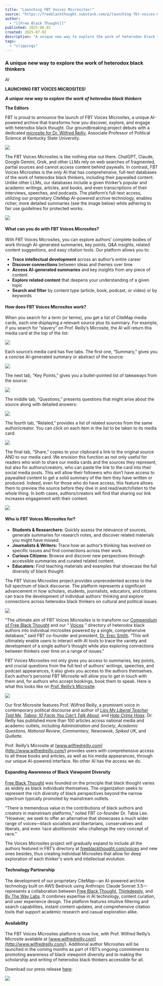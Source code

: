 ```yaml
---
title: "Launching FBT Voices Microsites!"
source: "https://freeblackthought.substack.com/p/launching-fbt-voices-microsites"
author:
  - "[[Free Black Thought]]"
published: 2025-06-02
created: 2025-07-02
description: "A unique new way to explore the work of heterodox black thinkers"
tags:
  - "clippings"
---
```

### A unique new way to explore the work of heterodox black thinkers

*AI*

**LAUNCHING FBT VOICES MICROSITES!**

***A unique new way to explore the work of heterodox black thinkers***

**The Editors**

FBT is proud to announce the launch of FBT Voices Microsites, a unique AI-powered archive that transforms how you discover, explore, and engage with heterodox black thought. Our groundbreaking project debuts with a dedicated [microsite for Dr. Wilfred Reilly](http://www.wilfredreilly.com/), Associate Professor of Political Science at Kentucky State University.

![](https://substackcdn.com/image/fetch/$s_!qEy8!)

The FBT Voices Microsites is like nothing else out there. ChatGPT, Claude, Google Gemini, Grok, and other LLMs rely on web searches of fragmented, partial sources and cannot access content behind paywalls. In contrast, FBT Voices Microsites is the *only* AI that has comprehensive, full-text databases of the work of heterodox black thinkers, including their paywalled content. Unlike other LLMs, our databases include a given thinker’s popular and academic writings, articles, and books, and even transcriptions of their interviews, speeches, and podcasts. The platform’s full-text access, utilizing our proprietary CiteMap AI-powered archive technology, enables richer, more detailed summaries (see the image below) while adhering to fair use guidelines for protected works.

![](https://substackcdn.com/image/fetch/$s_!QUYk!)

#### What can you do with FBT Voices Microsites?

With FBT Voices Microsites, you can explore authors’ complete bodies of work through AI-generated summaries, key points, Q&A insights, related content suggestions, and easy citation tools. Our platform allows you to:

- **Trace intellectual development** across an author’s entire career
- **Discover connections** between ideas and themes over time
- **Access AI-generated summaries** and key insights from any piece of content
- **Explore related content** that deepens your understanding of a given topic
- **Search and filter** by content type (article, book, podcast, or video) or by keywords

#### How does FBT Voices Microsites work?

When you search for a term (or terms), you get a list of CiteMap media cards, each one displaying a relevant source plus its summary. For example, if you search for “slavery” on Prof. Reilly’s Microsite, the AI will return this media card at the top of the list:

![](https://freeblackthought.substack.com/p/%7B%22src%22:%22https://substack-post-media.s3.amazonaws.com/public/images/1b21077b-579d-408a-bf3a-3789c61998ea_2714x1630.png%22,%22srcNoWatermark%22:null,%22fullscreen%22:null,%22imageSize%22:null,%22height%22:874,%22width%22:1456,%22resizeWidth%22:null,%22bytes%22:460398,%22alt%22:null,%22title%22:null,%22type%22:%22image/png%22,%22href%22:null,%22belowTheFold%22:true,%22topImage%22:false,%22internalRedirect%22:%22https://freeblackthought.substack.com/i/164957463?img=https%3A%2F%2Fsubstack-post-media.s3.amazonaws.com%2Fpublic%2Fimages%2F1b21077b-579d-408a-bf3a-3789c61998ea_2714x1630.png%22,%22isProcessing%22:false,%22align%22:null,%22offset%22:false})

Each source’s media card has five tabs. The first one, “Summary,” gives you a concise AI-generated summary or abstract of the source:

![](https://freeblackthought.substack.com/p/%7B%22src%22:%22https://substack-post-media.s3.amazonaws.com/public/images/b4598867-2c41-4b17-8fda-b44a723df6fa_2287x966.png%22,%22srcNoWatermark%22:null,%22fullscreen%22:null,%22imageSize%22:null,%22height%22:615,%22width%22:1456,%22resizeWidth%22:null,%22bytes%22:667422,%22alt%22:null,%22title%22:null,%22type%22:%22image/png%22,%22href%22:null,%22belowTheFold%22:true,%22topImage%22:false,%22internalRedirect%22:%22https://freeblackthought.substack.com/i/164957463?img=https%3A%2F%2Fsubstack-post-media.s3.amazonaws.com%2Fpublic%2Fimages%2Fb4598867-2c41-4b17-8fda-b44a723df6fa_2287x966.png%22,%22isProcessing%22:false,%22align%22:null,%22offset%22:false})

The next tab, “Key Points,” gives you a bullet-pointed list of takeaways from the source:

![](https://freeblackthought.substack.com/p/%7B%22src%22:%22https://substack-post-media.s3.amazonaws.com/public/images/516a3e8a-0a73-469f-94aa-7c970b1cdf23_2253x999.png%22,%22srcNoWatermark%22:null,%22fullscreen%22:null,%22imageSize%22:null,%22height%22:646,%22width%22:1456,%22resizeWidth%22:null,%22bytes%22:559392,%22alt%22:null,%22title%22:null,%22type%22:%22image/png%22,%22href%22:null,%22belowTheFold%22:true,%22topImage%22:false,%22internalRedirect%22:%22https://freeblackthought.substack.com/i/164957463?img=https%3A%2F%2Fsubstack-post-media.s3.amazonaws.com%2Fpublic%2Fimages%2F516a3e8a-0a73-469f-94aa-7c970b1cdf23_2253x999.png%22,%22isProcessing%22:false,%22align%22:null,%22offset%22:false})

The middle tab, “Questions,” presents questions that might arise about the source along with detailed answers:

![](https://freeblackthought.substack.com/p/%7B%22src%22:%22https://substack-post-media.s3.amazonaws.com/public/images/bb404ad5-4838-4d76-848f-c4215f3a9850_2249x1169.png%22,%22srcNoWatermark%22:null,%22fullscreen%22:null,%22imageSize%22:null,%22height%22:757,%22width%22:1456,%22resizeWidth%22:null,%22bytes%22:869012,%22alt%22:null,%22title%22:null,%22type%22:%22image/png%22,%22href%22:null,%22belowTheFold%22:true,%22topImage%22:false,%22internalRedirect%22:%22https://freeblackthought.substack.com/i/164957463?img=https%3A%2F%2Fsubstack-post-media.s3.amazonaws.com%2Fpublic%2Fimages%2Fbb404ad5-4838-4d76-848f-c4215f3a9850_2249x1169.png%22,%22isProcessing%22:false,%22align%22:null,%22offset%22:false})

The fourth tab, “Related,” provides a list of related sources from the same author/creator. You can click on each item in the list to be taken to its media card:

![](https://freeblackthought.substack.com/p/%7B%22src%22:%22https://substack-post-media.s3.amazonaws.com/public/images/1c88c43b-58c6-4a73-b9ac-1bd1789c589e_1651x1287.png%22,%22srcNoWatermark%22:null,%22fullscreen%22:null,%22imageSize%22:null,%22height%22:1135,%22width%22:1456,%22resizeWidth%22:null,%22bytes%22:450794,%22alt%22:null,%22title%22:null,%22type%22:%22image/png%22,%22href%22:null,%22belowTheFold%22:true,%22topImage%22:false,%22internalRedirect%22:%22https://freeblackthought.substack.com/i/164957463?img=https%3A%2F%2Fsubstack-post-media.s3.amazonaws.com%2Fpublic%2Fimages%2F1c88c43b-58c6-4a73-b9ac-1bd1789c589e_1651x1287.png%22,%22isProcessing%22:false,%22align%22:null,%22offset%22:false})

The final tab, “Share,” copies to your clipboard a link to the original source AND to our media card. We envision this function as not only useful for readers who wish to share our media cards and the sources they represent, but also for authors/creators, who can paste the link to the card into their social media posts. This will allow their followers who don’t have access to paywalled content to get a solid summary of the item they have written or produced. Indeed, even for those who do have access, this feature allows them to preview the source before they dive in and read/watch/listen to the whole thing. In both cases, authors/creators will find that sharing our link increases engagement with their content.

![](https://freeblackthought.substack.com/p/%7B%22src%22:%22https://substack-post-media.s3.amazonaws.com/public/images/73a36204-1518-4374-87fe-b826ff211085_2474x1288.png%22,%22srcNoWatermark%22:null,%22fullscreen%22:null,%22imageSize%22:null,%22height%22:758,%22width%22:1456,%22resizeWidth%22:null,%22bytes%22:275527,%22alt%22:null,%22title%22:null,%22type%22:%22image/png%22,%22href%22:null,%22belowTheFold%22:true,%22topImage%22:false,%22internalRedirect%22:%22https://freeblackthought.substack.com/i/164957463?img=https%3A%2F%2Fsubstack-post-media.s3.amazonaws.com%2Fpublic%2Fimages%2F73a36204-1518-4374-87fe-b826ff211085_2474x1288.png%22,%22isProcessing%22:false,%22align%22:null,%22offset%22:false})

#### Who is FBT Voices Microsites for?

- **Students & Researchers:** Quickly assess the relevance of sources, generate summaries for research notes, and discover related materials you might have missed.
- **Journalists & Writers:** Trace how an author’s thinking has evolved on specific issues and find connections across their work.
- **Curious Citizens:** Browse and discover new perspectives through accessible summaries and curated related content.
- **Educators:** Find teaching materials and examples that showcase the full diversity of black thought.

The FBT Voices Microsites project provides unprecedented access to the full spectrum of black discourse. The platform represents a significant advancement in how scholars, students, journalists, educators, and citizens can trace the development of individual authors’ thinking and explore connections across heterodox black thinkers on cultural and political issues.

![](https://freeblackthought.substack.com/p/%7B%22src%22:%22https://substack-post-media.s3.amazonaws.com/public/images/9d56b5e7-88e2-4559-a364-53a6d08b5d5d_2552x1674.png%22,%22srcNoWatermark%22:null,%22fullscreen%22:null,%22imageSize%22:null,%22height%22:955,%22width%22:1456,%22resizeWidth%22:null,%22bytes%22:660559,%22alt%22:null,%22title%22:null,%22type%22:%22image/png%22,%22href%22:null,%22belowTheFold%22:true,%22topImage%22:false,%22internalRedirect%22:%22https://freeblackthought.substack.com/i/164957463?img=https%3A%2F%2Fsubstack-post-media.s3.amazonaws.com%2Fpublic%2Fimages%2F9d56b5e7-88e2-4559-a364-53a6d08b5d5d_2552x1674.png%22,%22isProcessing%22:false,%22align%22:null,%22offset%22:false})

“The ultimate aim of FBT Voices Microsites is to transform our [Compendium of Free Black Thought](https://bit.ly/36FTtDQ) and our “ [Voices](https://freeblackthought.com/voices) ” directory of heterodox black authors into individual microsites powered by a single, comprehensive database,” said FBT co-founder and president, [Dr. Erec Smith](https://x.com/Rhetors_of_York). “This will ultimately enable users to interact with AI tools to trace the variety and development of a single author’s thought while also exploring connections between thinkers over time on a range of issues.”

FBT Voices Microsites not only gives you access to summaries, key points, and crucial questions from the full text of authors’ writings, speeches, and podcast appearances, it also gives you access to the authors themselves. Each author’s personal FBT Microsite will allow you to get in touch with them and, for authors who accept bookings, book them to speak. Here is what this looks like on [Prof. Reilly’s Microsite](https://www.wilfredreilly.com/#speaking):

![](https://freeblackthought.substack.com/p/%7B%22src%22:%22https://substack-post-media.s3.amazonaws.com/public/images/ee9092f5-3b0f-49fb-88a4-e1d1b9f2b18b_3026x1597.png%22,%22srcNoWatermark%22:null,%22fullscreen%22:null,%22imageSize%22:null,%22height%22:768,%22width%22:1456,%22resizeWidth%22:null,%22bytes%22:2052011,%22alt%22:null,%22title%22:null,%22type%22:%22image/png%22,%22href%22:null,%22belowTheFold%22:true,%22topImage%22:false,%22internalRedirect%22:%22https://freeblackthought.substack.com/i/164957463?img=https%3A%2F%2Fsubstack-post-media.s3.amazonaws.com%2Fpublic%2Fimages%2Fee9092f5-3b0f-49fb-88a4-e1d1b9f2b18b_3026x1597.png%22,%22isProcessing%22:false,%22align%22:null,%22offset%22:false})

Our first Microsite features Prof. Wilfred Reilly, a prominent voice in contemporary political discourse and author of *[Lies My Liberal Teacher Told Me](https://www.harpercollins.com/products/lies-my-liberal-teacher-told-me-wilfred-reilly?variant=41107226787874)*, *[Taboo: 10 Facts You Can't Talk About](https://www.amazon.com/Taboo-Facts-Cant-Talk-About/dp/162157928X)*, and *[Hate Crime Hoax](https://www.amazon.com/Hate-Crime-Hoax-Lefts-Campaign/dp/1621577783/ref=tmm_hrd_swatch_0)*. Dr. Reilly has published more than 100 articles across national media and academic outlets, including *Administration and Society*, *Academic Questions*, *National Review*, *Commentary*, *Newsweek*, *Spiked UK*, and *Quillette*.

Prof. Reilly’s Microsite at [www.wilfredreilly.com](http://www.wilfredreilly.com/) provides users with comprehensive access to all these books and articles, as well as his media appearances, through our unique AI-powered interface. No other AI has the access we do.

#### Expanding Awareness of Black Viewpoint Diversity

[Free Black Thought](https://freeblackthought.com/) was founded on the principle that black thought varies as widely as black individuals themselves. The organization seeks to represent the rich diversity of black perspectives beyond the narrow spectrum typically promoted by mainstream outlets.

“There is tremendous value in the contributions of black authors and creators in mainstream platforms,” noted FBT co-founder Dr. Tabia Lee. “However, we seek to offer an alternative that showcases a much wider range of voices—black socialists and libertarians, conservatives and liberals, and even ‘race abolitionists’ who challenge the very concept of race.”

The Voices Microsites project will gradually expand to include all the authors featured in FBT’s directory at [freeblackthought.com/voices](https://freeblackthought.com/voices) and new ones besides, thus creating individual Microsites that allow for deep exploration of each thinker's work and intellectual evolution.

#### Technology Partnership

The development of our proprietary CiteMap—an AI-powered archive technology built on AWS Bedrock using Anthropic Claude Sonnet 3.5—represents a collaboration between [Free Black Thought](https://freeblackthought.com/), [Thinkdeeply](https://www.thinkdeeply.ai/), and [By The Way Labs](https://bythewaylabs.com/). It combines expertise in AI technology, content curation, and user experience design. The platform features intuitive filtering and search capabilities, instant content updates, and comprehensive citation tools that support academic research and casual exploration alike.

#### Availability

The FBT Voices Microsites platform is now live, with Prof. Wilfred Reilly’s Microsite available at [www.wilfredreilly.com](http://www.wilfredreilly.com/). Additional author Microsites will be launched in the coming months as part of FBT’s ongoing commitment to promoting awareness of black viewpoint diversity and to making the scholarship and writing of heterodox black thinkers accessible for all.

Download our press release [here](https://drive.google.com/file/d/1ZHH-YUiS66ttI974dKPEyqG_I3cFe0cY/view?usp=sharing):

![](https://freeblackthought.substack.com/p/%7B%22src%22:%22https://substack-post-media.s3.amazonaws.com/public/images/094a1294-f4e1-4724-a5fb-6a19a9e585e4_1718x1665.png%22,%22srcNoWatermark%22:null,%22fullscreen%22:null,%22imageSize%22:null,%22height%22:1411,%22width%22:1456,%22resizeWidth%22:null,%22bytes%22:368317,%22alt%22:null,%22title%22:null,%22type%22:%22image/png%22,%22href%22:null,%22belowTheFold%22:true,%22topImage%22:false,%22internalRedirect%22:%22https://freeblackthought.substack.com/i/164957463?img=https%3A%2F%2Fsubstack-post-media.s3.amazonaws.com%2Fpublic%2Fimages%2F094a1294-f4e1-4724-a5fb-6a19a9e585e4_1718x1665.png%22,%22isProcessing%22:false,%22align%22:null,%22offset%22:false})